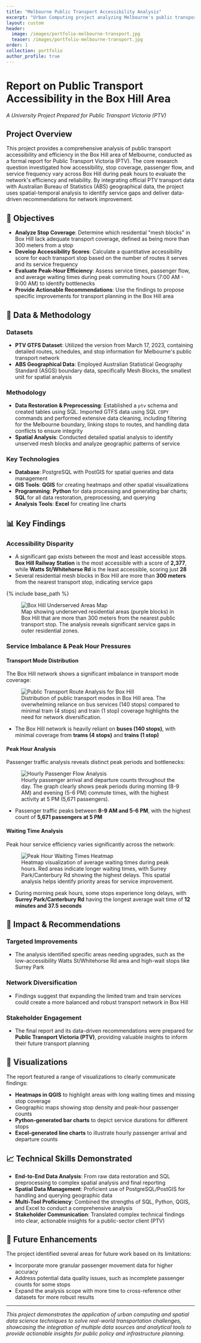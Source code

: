 ```yaml
---
title: "Melbourne Public Transport Accessibility Analysis"
excerpt: "Urban Computing project analyzing Melbourne's public transport network accessibility and efficiency using GIS and data science techniques."
layout: custom
header:
  image: /images/portfolio-melbourne-transport.jpg
  teaser: /images/portfolio-melbourne-transport.jpg
order: 1
collection: portfolio
author_profile: true
---
```


# Report on Public Transport Accessibility in the Box Hill Area
*A University Project Prepared for Public Transport Victoria (PTV)*

## Project Overview

This project provides a comprehensive analysis of public transport accessibility and efficiency in the Box Hill area of Melbourne, conducted as a formal report for Public Transport Victoria (PTV). The core research question investigated how accessibility, stop coverage, passenger flow, and service frequency vary across Box Hill during peak hours to evaluate the network's efficiency and reliability. By integrating official PTV transport data with Australian Bureau of Statistics (ABS) geographical data, the project uses spatial-temporal analysis to identify service gaps and deliver data-driven recommendations for network improvement.

## 🎯 Objectives

- **Analyze Stop Coverage**: Determine which residential "mesh blocks" in Box Hill lack adequate transport coverage, defined as being more than 300 meters from a stop
- **Develop Accessibility Scores**: Calculate a quantitative accessibility score for each transport stop based on the number of routes it serves and its service frequency
- **Evaluate Peak-Hour Efficiency**: Assess service times, passenger flow, and average waiting times during peak commuting hours (7:00 AM - 9:00 AM) to identify bottlenecks
- **Provide Actionable Recommendations**: Use the findings to propose specific improvements for transport planning in the Box Hill area

## 🔧 Data & Methodology

### Datasets
- **PTV GTFS Dataset**: Utilized the version from March 17, 2023, containing detailed routes, schedules, and stop information for Melbourne's public transport network
- **ABS Geographical Data**: Employed Australian Statistical Geography Standard (ASGS) boundary data, specifically Mesh Blocks, the smallest unit for spatial analysis

### Methodology
- **Data Restoration & Preprocessing**: Established a `ptv` schema and created tables using SQL. Imported GTFS data using SQL `COPY` commands and performed extensive data cleaning, including filtering for the Melbourne boundary, linking stops to routes, and handling data conflicts to ensure integrity
- **Spatial Analysis**: Conducted detailed spatial analysis to identify unserved mesh blocks and analyze geographic patterns of service

### Key Technologies
- **Database**: PostgreSQL with PostGIS for spatial queries and data management
- **GIS Tools**: **QGIS** for creating heatmaps and other spatial visualizations
- **Programming**: **Python** for data processing and generating bar charts; **SQL** for all data restoration, preprocessing, and querying
- **Analysis Tools**: **Excel** for creating line charts

## 📊 Key Findings

### Accessibility Disparity
- A significant gap exists between the most and least accessible stops. **Box Hill Railway Station** is the most accessible with a score of **2,377**, while **Watts St/Whitehorse Rd** is the least accessible, scoring just **28**
- Several residential mesh blocks in Box Hill are more than **300 meters** from the nearest transport stop, indicating service gaps

{% include base_path %}

<figure class="image-map">
  <img src="{{ base_path }}/images/box-hill-underserved-areas.png" alt="Box Hill Underserved Areas Map">
  <figcaption>Map showing underserved residential areas (purple blocks) in Box Hill that are more than 300 meters from the nearest public transport stop. The analysis reveals significant service gaps in outer residential zones.</figcaption>
</figure>

### Service Imbalance & Peak Hour Pressures

#### Transport Mode Distribution
The Box Hill network shows a significant imbalance in transport mode coverage:

<figure class="image-chart">
  <img src="{{ base_path }}/images/box-hill-transport-pie-chart.png" alt="Public Transport Route Analysis for Box Hill">
  <figcaption>Distribution of public transport modes in Box Hill area. The overwhelming reliance on bus services (140 stops) compared to minimal tram (4 stops) and train (1 stop) coverage highlights the need for network diversification.</figcaption>
</figure>

- The Box Hill network is heavily reliant on **buses (140 stops)**, with minimal coverage from **trams (4 stops)** and **trains (1 stop)**

#### Peak Hour Analysis
Passenger traffic analysis reveals distinct peak periods and bottlenecks:

<figure class="image-chart">
  <img src="{{ base_path }}/images/hourly-arrival-departure-counts.png" alt="Hourly Passenger Flow Analysis">
  <figcaption>Hourly passenger arrival and departure counts throughout the day. The graph clearly shows peak periods during morning (8-9 AM) and evening (5-6 PM) commute times, with the highest activity at 5 PM (5,671 passengers).</figcaption>
</figure>

- Passenger traffic peaks between **8-9 AM and 5-6 PM**, with the highest count of **5,671 passengers at 5 PM**

#### Waiting Time Analysis
Peak hour service efficiency varies significantly across the network:

<figure class="image-map">
  <img src="{{ base_path }}/images/box-hill-waiting-times-heatmap.png" alt="Peak Hour Waiting Times Heatmap">
  <figcaption>Heatmap visualization of average waiting times during peak hours. Red areas indicate longer waiting times, with Surrey Park/Canterbury Rd showing the highest delays. This spatial analysis helps identify priority areas for service improvement.</figcaption>
</figure>

- During morning peak hours, some stops experience long delays, with **Surrey Park/Canterbury Rd** having the longest average wait time of **12 minutes and 37.5 seconds**

## 🚀 Impact & Recommendations

### Targeted Improvements
- The analysis identified specific areas needing upgrades, such as the low-accessibility Watts St/Whitehorse Rd area and high-wait stops like Surrey Park

### Network Diversification
- Findings suggest that expanding the limited tram and train services could create a more balanced and robust transport network in Box Hill

### Stakeholder Engagement
- The final report and its data-driven recommendations were prepared for **Public Transport Victoria (PTV)**, providing valuable insights to inform their future transport planning

## 🎨 Visualizations

The report featured a range of visualizations to clearly communicate findings:

- **Heatmaps in QGIS** to highlight areas with long waiting times and missing stop coverage
- Geographic maps showing stop density and peak-hour passenger counts
- **Python-generated bar charts** to depict service durations for different stops
- **Excel-generated line charts** to illustrate hourly passenger arrival and departure counts

## 📈 Technical Skills Demonstrated

- **End-to-End Data Analysis**: From raw data restoration and SQL preprocessing to complex spatial analysis and final reporting
- **Spatial Data Management**: Proficient use of PostgreSQL/PostGIS for handling and querying geographic data
- **Multi-Tool Proficiency**: Combined the strengths of SQL, Python, QGIS, and Excel to conduct a comprehensive analysis
- **Stakeholder Communication**: Translated complex technical findings into clear, actionable insights for a public-sector client (PTV)

## 🔮 Future Enhancements

The project identified several areas for future work based on its limitations:

- Incorporate more granular passenger movement data for higher accuracy
- Address potential data quality issues, such as incomplete passenger counts for some stops
- Expand the analysis scope with more time to cross-reference other datasets for more robust results

---

*This project demonstrates the application of urban computing and spatial data science techniques to solve real-world transportation challenges, showcasing the integration of multiple data sources and analytical tools to provide actionable insights for public policy and infrastructure planning.* 